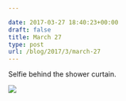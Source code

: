 ```yaml
---

date: 2017-03-27 18:40:23+00:00
draft: false
title: March 27
type: post
url: /blog/2017/3/march-27
---
```


Selfie behind the shower curtain.


  
![](/images/2017-03-27-20173march-27/image-asset.jpeg)

